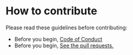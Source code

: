 # How to contribute

Please read these guidelines before contributing:

- Before you begin, [Code of Conduct](CODE_OF_CONDUCT.md)
- Before you begin, [See the pull requests.](../../pulls)